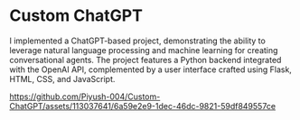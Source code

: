 # Custom ChatGPT

I implemented a ChatGPT-based project, demonstrating the ability to leverage natural language processing and machine learning for creating conversational agents. The project features a Python backend integrated with the OpenAI API, complemented by a user interface crafted using Flask, HTML, CSS, and JavaScript.



https://github.com/Piyush-004/Custom-ChatGPT/assets/113037641/6a59e2e9-1dec-46dc-9821-59df849557ce

